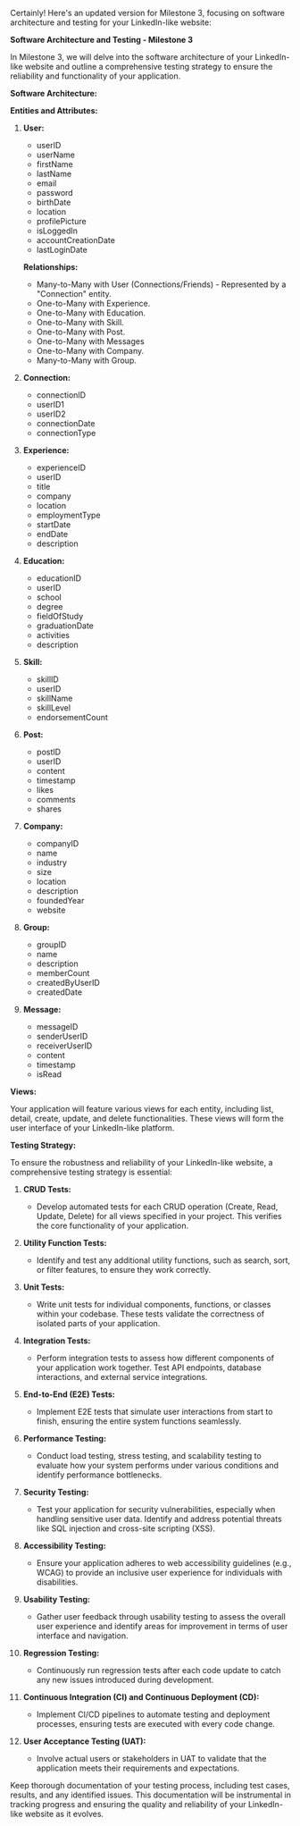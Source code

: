 Certainly! Here's an updated version for Milestone 3, focusing on software architecture and testing for your LinkedIn-like website:

**Software Architecture and Testing - Milestone 3**

In Milestone 3, we will delve into the software architecture of your LinkedIn-like website and outline a comprehensive testing strategy to ensure the reliability and functionality of your application.

**Software Architecture:**

**Entities and Attributes:**

1. **User:**
   - userID
   - userName
   - firstName
   - lastName
   - email
   - password
   - birthDate
   - location
   - profilePicture
   - isLoggedIn
   - accountCreationDate
   - lastLoginDate

   **Relationships:**
   - Many-to-Many with User (Connections/Friends) - Represented by a "Connection" entity.
   - One-to-Many with Experience.
   - One-to-Many with Education.
   - One-to-Many with Skill.
   - One-to-Many with Post.
   - One-to-Many with Messages
   - One-to-Many with Company.
   - Many-to-Many with Group.

2. **Connection:**
   - connectionID
   - userID1
   - userID2
   - connectionDate
   - connectionType

3. **Experience:**
   - experienceID
   - userID
   - title
   - company
   - location
   - employmentType
   - startDate
   - endDate
   - description

4. **Education:**
   - educationID
   - userID
   - school
   - degree
   - fieldOfStudy
   - graduationDate
   - activities
   - description

5. **Skill:**
   - skillID
   - userID
   - skillName
   - skillLevel
   - endorsementCount

6. **Post:**
   - postID
   - userID
   - content
   - timestamp
   - likes
   - comments
   - shares

7. **Company:**
   - companyID
   - name
   - industry
   - size
   - location
   - description
   - foundedYear
   - website

8. **Group:**
   - groupID
   - name
   - description
   - memberCount
   - createdByUserID
   - createdDate

9. **Message:**
   - messageID
   - senderUserID
   - receiverUserID
   - content
   - timestamp
   - isRead

**Views:**

Your application will feature various views for each entity, including list, detail, create, update, and delete functionalities. These views will form the user interface of your LinkedIn-like platform.

**Testing Strategy:**

To ensure the robustness and reliability of your LinkedIn-like website, a comprehensive testing strategy is essential:

1. **CRUD Tests:**
   - Develop automated tests for each CRUD operation (Create, Read, Update, Delete) for all views specified in your project. This verifies the core functionality of your application.

2. **Utility Function Tests:**
   - Identify and test any additional utility functions, such as search, sort, or filter features, to ensure they work correctly.

3. **Unit Tests:**
   - Write unit tests for individual components, functions, or classes within your codebase. These tests validate the correctness of isolated parts of your application.

4. **Integration Tests:**
   - Perform integration tests to assess how different components of your application work together. Test API endpoints, database interactions, and external service integrations.

5. **End-to-End (E2E) Tests:**
   - Implement E2E tests that simulate user interactions from start to finish, ensuring the entire system functions seamlessly.

6. **Performance Testing:**
   - Conduct load testing, stress testing, and scalability testing to evaluate how your system performs under various conditions and identify performance bottlenecks.

7. **Security Testing:**
   - Test your application for security vulnerabilities, especially when handling sensitive user data. Identify and address potential threats like SQL injection and cross-site scripting (XSS).

8. **Accessibility Testing:**
   - Ensure your application adheres to web accessibility guidelines (e.g., WCAG) to provide an inclusive user experience for individuals with disabilities.

9. **Usability Testing:**
   - Gather user feedback through usability testing to assess the overall user experience and identify areas for improvement in terms of user interface and navigation.

10. **Regression Testing:**
    - Continuously run regression tests after each code update to catch any new issues introduced during development.

11. **Continuous Integration (CI) and Continuous Deployment (CD):**
    - Implement CI/CD pipelines to automate testing and deployment processes, ensuring tests are executed with every code change.

12. **User Acceptance Testing (UAT):**
    - Involve actual users or stakeholders in UAT to validate that the application meets their requirements and expectations.

Keep thorough documentation of your testing process, including test cases, results, and any identified issues. This documentation will be instrumental in tracking progress and ensuring the quality and reliability of your LinkedIn-like website as it evolves.
